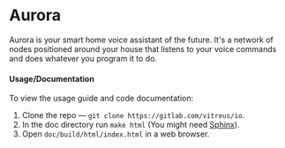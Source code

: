 # Aurora

Aurora is your smart home voice assistant of the future.
It's a network of nodes positioned around your house that listens to your voice commands and does whatever you program it to do.

#### Usage/Documentation
To view the usage guide and code documentation:
1. Clone the repo — `git clone https://gitlab.com/vitreus/io`.
2. In the doc directory run `make html` (You might need [Sphinx](https://www.sphinx-doc.org/en/master/)).
3. Open `doc/build/html/index.html` in a web browser.

